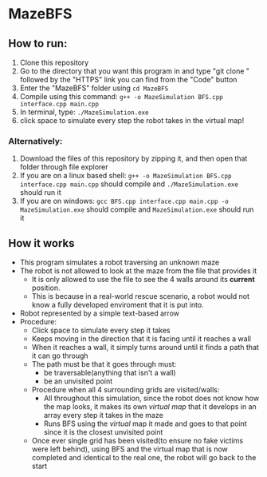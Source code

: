 # MazeBFS

## How to run:

1. Clone this repository 
2. Go to the directory that you want this program in and type "git clone " followed by the "HTTPS" link you can find from the "Code" button
3. Enter the "MazeBFS" folder using ```cd MazeBFS```
4. Compile using this command: ```g++ -o MazeSimulation BFS.cpp interface.cpp main.cpp```
5. In terminal, type: ```./MazeSimulation.exe```
6. click space to simulate every step the robot takes in the virtual map!
### Alternatively:
1. Download the files of this repository by zipping it, and then open that folder through file explorer
2. If you are on a linux based shell: ```g++ -o MazeSimulation BFS.cpp interface.cpp main.cpp``` should compile and ```./MazeSimulation.exe``` should run it
3. If you are on windows: ```gcc BFS.cpp interface.cpp main.cpp -o MazeSimulation.exe``` should compile and ```MazeSimulation.exe``` should run it
## How it works

* This program simulates a robot traversing an unknown maze 
* The robot is not allowed to look at the maze from the file that provides it
  - It is only allowed to use the file to see the 4 walls around its **current** position. 
  - This is because in a real-world rescue scenario, a robot would not know a fully developed enviroment that it is put into. 
* Robot represented by a simple text-based arrow 
* Procedure:
  - Click space to simulate every step it takes
  - Keeps moving in the direction that it is facing until it reaches a wall
  - When it reaches a wall, it simply turns around until it finds a path that it can go through
  - The path must be that it goes through must:
    - be traversable(anything that isn't a wall)
    - be an unvisited point 
  - Procedure when all 4 surrounding grids are visited/walls: 
    - All throughout this simulation, since the robot does not know how the map looks, it makes its own _virtual map_ that it develops in an array every step it     takes in the maze
    - Runs BFS using the _virtual_ map it made and goes to that point since it is the closest unvisited point
   - Once ever single grid has been visited(to ensure no fake victims were left behind), using BFS and the virtual map that is now completed and identical to the real one, the robot will go back to the start
